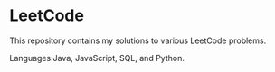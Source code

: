# LeetCode
This repository contains my solutions to various LeetCode problems.

Languages:Java, JavaScript, SQL, and Python.

